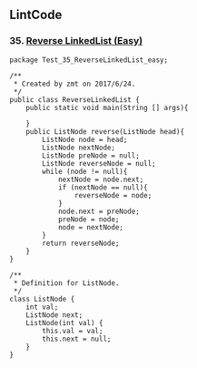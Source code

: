 ## LintCode
### 35. <a href="http://lintcode.com/problem/reverse-linked-list"> Reverse LinkedList (Easy) </a>
	
	package Test_35_ReverseLinkedList_easy;

	/**
	 * Created by zmt on 2017/6/24.
	 */
	public class ReverseLinkedList {
	    public static void main(String [] args){
	
	    }
	    public ListNode reverse(ListNode head){
	        ListNode node = head;
	        ListNode nextNode;
	        ListNode preNode = null;
	        ListNode reverseNode = null;
	        while (node != null){
	            nextNode = node.next;
	            if (nextNode == null){
	                reverseNode = node;
	            }
	            node.next = preNode;
	            preNode = node;
	            node = nextNode;
	        }
	        return reverseNode;
	    }
	}
	
	/**
	 * Definition for ListNode.
	 */
	class ListNode {
	    int val;
	    ListNode next;
	    ListNode(int val) {
	        this.val = val;
	        this.next = null;
	    }
	}
